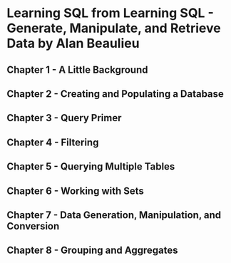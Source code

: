 # Learning SQL from Learning SQL - Generate, Manipulate, and Retrieve Data by Alan Beaulieu

## Chapter 1 - A Little Background

## Chapter 2 - Creating and Populating a Database

## Chapter 3 - Query Primer

## Chapter 4 - Filtering

## Chapter 5 - Querying Multiple Tables

## Chapter 6 - Working with Sets

## Chapter 7 - Data Generation, Manipulation, and Conversion

## Chapter 8 - Grouping and Aggregates